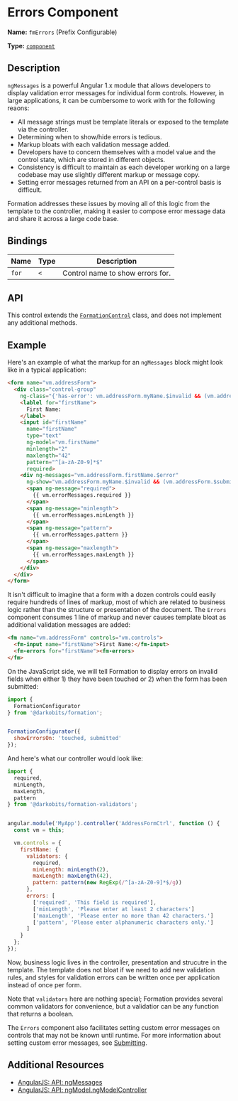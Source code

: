 # Errors Component

**Name:** `fmErrors` (Prefix Configurable)

**Type:** [`component`](https://docs.angularjs.org/guide/component)

## Description

`ngMessages` is a powerful Angular 1.x module that allows developers to display validation error messages for individual form controls. However, in large applications, it can be cumbersome to work with for the following reaons:

- All message strings must be template literals or exposed to the template via the controller.
- Determining when to show/hide errors is tedious.
- Markup bloats with each validation message added.
- Developers have to concern themselves with a model value and the control state, which are stored in different objects.
- Consistency is difficult to maintain as each developer working on a large codebase may use slightly different markup or message copy.
- Setting error messages returned from an API on a per-control basis is difficult.

Formation addresses these issues by moving all of this logic from the template to the controller, making it easier to compose error message data and share it across a large code base.

## Bindings

|Name|Type|Description|
|---|---|---|
|`for`|`<`|Control name to show errors for.|

## API

This control extends the [`FormationControl`](/packages/formation/src/components/FormationControl) class, and does not implement any additional methods.

## Example

Here's an example of what the markup for an `ngMessages` block might look like in a typical application:

```html
<form name="vm.addressForm">
  <div class="control-group"
    ng-class="{'has-error': vm.addressForm.myName.$invalid && (vm.addressForm.$submitted || vm.addressForm.myName.$touched)}">
    <lablel for="firstName">
      First Name:
    </label>
    <input id="firstName"
      name="firstName"
      type="text"
      ng-model="vm.firstName"
      minlength="2"
      maxlength="42"
      pattern="^[a-zA-Z0-9]*$"
      required>
    <div ng-messages="vm.addressForm.firstName.$error"
      ng-show="vm.addressForm.myName.$invalid && (vm.addressForm.$submitted || vm.addressForm.myName.$touched)">
      <span ng-message="required">
        {{ vm.errorMessages.required }}
      </span>
      <span ng-message="minlength">
        {{ vm.errorMessages.minLength }}
      </span>
      <span ng-message="pattern">
        {{ vm.errorMessages.pattern }}
      </span>
      <span ng-message="maxlength">
        {{ vm.errorMessages.maxLength }}
      </span>
    </div>
  </div>
</form>

```

It isn't difficult to imagine that a form with a dozen controls could easily require hundreds of lines of markup, most of which are related to business logic rather than the structure or presentation of the document. The `Errors` component consumes 1 line of markup and never causes template bloat as additional validation messages are added:

```html
<fm name="vm.addressForm" controls="vm.controls">
  <fm-input name="firstName">First Name:</fm-input>
  <fm-errors for="firstName"><fm-errors>
</fm>
```

On the JavaScript side, we will tell Formation to display errors on invalid fields when either 1) they have been touched or 2) when the form has been submitted:

```js
import {
  FormationConfigurator
} from '@darkobits/formation';


FormationConfigurator({
  showErrorsOn: 'touched, submitted'
});
```

And here's what our controller would look like:

```js
import {
  required,
  minLength,
  maxLength,
  pattern
} from '@darkobits/formation-validators';


angular.module('MyApp').controller('AddressFormCtrl', function () {
  const vm = this;

  vm.controls = {
    firstName: {
      validators: {
        required,
        minLength: minLength(2),
        maxLength: maxLength(42),
        pattern: pattern(new RegExp(/^[a-zA-Z0-9]*$/g))
      },
      errors: [
        ['required', 'This field is required'],
        ['minLength', 'Please enter at least 2 characters']
        ['maxLength', 'Please enter no more than 42 characters.']
        ['pattern', 'Please enter alphanumeric characters only.']
      ]
    }
  };
});
```

Now, business logic lives in the controller, presentation and strucutre in the template. The template does not bloat if we need to add new validation rules, and styles for validation errors can be written once per application instead of once per form.

Note that `validators` here are nothing special; Formation provides several common validators for convenience, but a validatior can be any function that returns a boolean.

The `Errors` component also facilitates setting custom error messages on controls that may not be known until runtime. For more information about setting custom error messages, see [Submitting](/packages/formation/src/components/Form#submitting).

## Additional Resources

- [AngularJS: API: ngMessages](https://docs.angularjs.org/api/ngMessages/directive/ngMessages)
- [AngularJS: API: ngModel.ngModelController](https://docs.angularjs.org/api/ng/type/ngModel.NgModelController)
